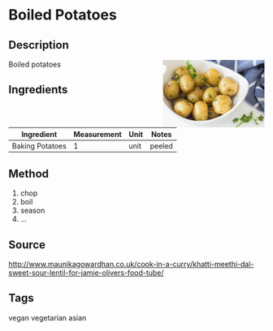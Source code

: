 # Boiled Potatoes
## Description

<img align="right"  src="template.jpg" width="200" padding = "20">

Boiled potatoes

## Ingredients
| Ingredient | Measurement | Unit | Notes |
| --- | --- | --- | --- |
| Baking Potatoes | 1 | unit | peeled |

## Method
1. chop
2. boil
3. season
4. ...

## Source
http://www.maunikagowardhan.co.uk/cook-in-a-curry/khatti-meethi-dal-sweet-sour-lentil-for-jamie-olivers-food-tube/

## Tags
vegan
vegetarian
asian
